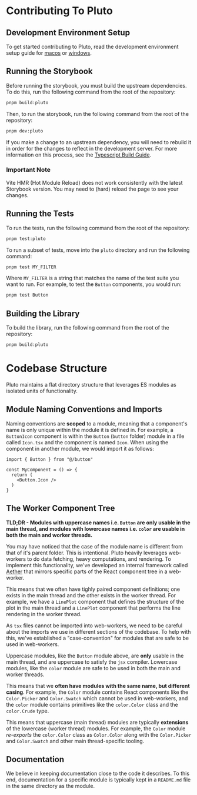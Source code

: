 # Contributing To Pluto

## Development Environment Setup

To get started contributing to Pluto, read the development environment setup guide for
[macos](../docs/tech/setup-macos.md) or [windows](../docs/tech/setup-windows.md).
  
## Running the Storybook

Before running the storybook, you must build the upstream dependencies. 
To do this, run the following command from the root of the repository:

```bash
pnpm build:pluto
```

Then, to run the storybook, run the following command from the root of the repository:

```bash
pnpm dev:pluto
```

If you make a change to an upstream dependency, you will need to rebuild
it in order for the changes to reflect in the development server. For more
information on this process, see the [Typescript Build Guide](../docs/tech/typescript/build.md).

### Important Note

Vite HMR (Hot Module Reload) does not work consistently with the latest Storybook 
version. You may need to (hard) reload the page to see your changes.

## Running the Tests

To run the tests, run the following command from the root of the repository:

```bash
pnpm test:pluto
```

To run a subset of tests, move into the `pluto` directory and run the following command:

```bash
pnpm test MY_FILTER
```

Where `MY_FILTER` is a string that matches the name of the test suite you want to run.
For example, to test the `Button` components, you would run:

```bash
pnpm test Button
```

## Building the Library

To build the library, run the following command from the root of the repository:

```bash
pnpm build:pluto
```

# Codebase Structure

Pluto maintains a flat directory structure that leverages ES modules as isolated units of functionality. 

## Module Naming Conventions and Imports

Naming conventions are **scoped** to a module, meaning that a component's name is only 
unique within the module it is defined in. For example, a `ButtonIcon` component is 
within the `Button` (`button` folder) module in a file called `Icon.tsx` and the 
component is named `Icon`. When using the component in another module, we would import 
it as follows:

```tsx
import { Button } from "@/button"

const MyComponent = () => {
  return (
    <Button.Icon />
  )
}
```

## The Worker Component Tree

**TLD;DR - Modules with uppercase names i.e. `Button` are only usable in the main
thread, and modules with lowercase names i.e. `color` are usable in both the main and
worker threads.**

You may have noticed that the case of the module name is different from that of it's
parent folder. This is intentional. Pluto heavily leverages web-workers to do data 
fetching, heavy computations, and rendering. To implement this functionality, we've 
developed an internal framework called [Aether](src/aether/README.md) that mirrors 
specific parts of the React component tree in a web-worker. 

This means that we often have tighly paired component definitions; one exists in the 
main thread and the other exists in the worker thread. For example, we have a `LinePlot`
component that defines the structure of the plot in the main thread and a `LinePlot`
component that performs the line rendering in the worker thread.

As `tsx` files cannot be imported into web-workers, we need to be careful about the 
imports we use in different sections of the codebase. To help with this, we've 
established a "case-convention" for modules that are safe to be used in web-workers.

Uppercase modules, like the `Button` module above, are **only** usable in the main 
thread, and are uppercase to satisfy the `jsx` compiler. Lowercase modules, like the
`color` module are safe to be used in both the main and worker threads.

This means that we **often have modules with the same name, but different casing**. For
example, the `Color` module contains React components like the `Color.Picker` and
`Color.Swatch` which cannot be used in web-workers, and the `color` module contains
primitives like the `color.Color` class and the `color.Crude` type. 

This means that uppercase (main thread) modules are typically **extensions** of the
lowercase (worker thread) modules. For example, the `Color` module *re-exports* the
`color.Color` class as `Color.Color` along with the `Color.Picker` and `Color.Swatch`
and other main thread-specific tooling.

## Documentation

We believe in keeping documentation close to the code it describes. To this end,
documentation for a specific module is typically kept in a `README.md` file in the
same directory as the module. 
